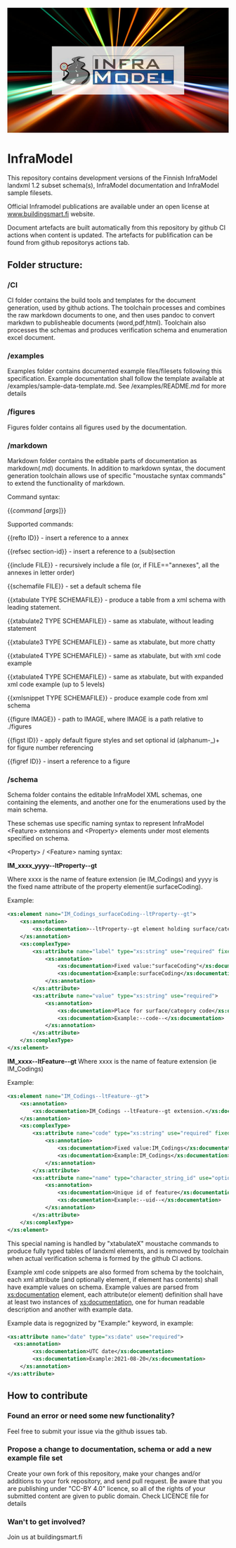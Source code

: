![InfraModel logo](/figures/inframodel-cover.jpg "InfraModel logo")

# InfraModel
This repository contains development versions of the Finnish InfraModel landxml 1.2 subset schema(s), InfraModel documentation and InfraModel sample filesets. 

Official Inframodel publications are available under an open license at www.buildingsmart.fi website.

Document artefacts are built automatically from this repository by github CI actions when content is updated. The artefacts for publification can be found from github repositorys actions tab. 

## Folder structure:

### /CI
CI folder contains the build tools and templates for the document generation, used by github actions. The toolchain processes and combines the raw markdown documents to one, and then uses pandoc to convert markdwn to publisheable documents (word,pdf,html). Toolchain also processes the schemas and produces verification schema and enumeration excel document.

### /examples
Examples folder contains documented example files/filesets following this specification. Example documentation shall follow the template available at /examples/sample-data-template.md. See /examples/README.md for more details

### /figures
Figures folder contains all figures used by the documentation.

### /markdown
Markdown folder contains the editable parts of documentation as markdown(.md) documents. In addition to markdown syntax, the document generation toolchain allows use of specific "moustache syntax commands" to extend the functionality of markdown.

Command syntax:

{{*command* [*args*]}}

Supported commands:
  
  {{refto ID}}          		 - insert a reference to a annex

  {{refsec section-id}}          - insert a reference to a (sub)section
  
  {{include FILE}}               - recursively include a file (or, if FILE=="annexes", all the annexes in letter order)
  
  {{schemafile FILE}}            - set a default schema file
  
  {{xtabulate TYPE SCHEMAFILE}}  - produce a table from a xml schema with leading statement.
  
  {{xtabulate2 TYPE SCHEMAFILE}} - same as xtabulate, without leading statement
  
  {{xtabulate3 TYPE SCHEMAFILE}} - same as xtabulate, but more chatty
  
  {{xtabulate4 TYPE SCHEMAFILE}} - same as xtabulate, but with xml code example

  {{xtabulate4 TYPE SCHEMAFILE}} - same as xtabulate, but with expanded xml code example (up to 5 levels)
  
  {{xmlsnippet TYPE SCHEMAFILE}} - produce example code from xml schema
  
  {{figure IMAGE}}               - path to IMAGE, where IMAGE is a path relative to ./figures
 
  {{figst ID}}                   - apply default figure styles and set optional id (alphanum-_)+ for figure number referencing
  
  {{figref ID}}                  - insert a reference to a figure
  
### /schema
Schema folder contains the editable InfraModel XML schemas, one containing the elements, and another one for the enumerations used by the main schema. 

These schemas use specific naming syntax to represent InfraModel \<Feature> extensions and \<Property> elements under most elements specified on schema. 

\<Property> / \<Feature> naming syntax:

**IM_xxxx_yyyy--ltProperty--gt**

Where xxxx is the name of feature extension (ie IM_Codings) and yyyy is the fixed name attribute of the property element(ie surfaceCoding). 

Example:

```xml
<xs:element name="IM_Codings_surfaceCoding--ltProperty--gt">
	<xs:annotation>
		<xs:documentation>--ltProperty--gt element holding surface/category code</xs:documentation>
	</xs:annotation>
	<xs:complexType>
		<xs:attribute name="label" type="xs:string" use="required" fixed="surfaceCoding">
			<xs:annotation>
				<xs:documentation>Fixed value:"surfaceCoding"</xs:documentation>
				<xs:documentation>Example:surfaceCoding</xs:documentation>
			</xs:annotation>
		</xs:attribute>
		<xs:attribute name="value" type="xs:string" use="required">
			<xs:annotation>
				<xs:documentation>Place for surface/category code</xs:documentation>
				<xs:documentation>Example:--code--</xs:documentation>
			</xs:annotation>
		</xs:attribute>
	</xs:complexType>
</xs:element>
```

**IM_xxxx--ltFeature--gt**
Where xxxx is the name of feature extension (ie IM_Codings)

Example:

```xml
<xs:element name="IM_Codings--ltFeature--gt">
	<xs:annotation>
		<xs:documentation>IM_Codings --ltFeature--gt extension.</xs:documentation>
	</xs:annotation>
	<xs:complexType>
		<xs:attribute name="code" type="xs:string" use="required" fixed="IM_Codings">
			<xs:annotation>
				<xs:documentation>Fixed value:IM_Codings</xs:documentation>
				<xs:documentation>Example:IM_Codings</xs:documentation>
			</xs:annotation>
		</xs:attribute>
		<xs:attribute name="name" type="character_string_id" use="optional">
			<xs:annotation>
				<xs:documentation>Unique id of feature</xs:documentation>
				<xs:documentation>Example:--uid--</xs:documentation>
			</xs:annotation>
		</xs:attribute>
	</xs:complexType>
</xs:element>
```



This special naming is handled by "xtabulateX" moustache commands to produce fully typed tables of landxml elements, and is removed by toolchain when actual verification schema is formed by the github CI actions.

Example xml code snippets are also formed from schema by the toolchain, each xml attribute (and optionally element, if element has contents) shall have example values on schema. Example values are parsed from <xs:documentation> element, each attribute(or element) definition shall have at least two instances of <xs:documentation>, one for human readable description and another with example data.

Example data is regognized by "Example:" keyword, in example:

```xml
<xs:attribute name="date" type="xs:date" use="required">
  <xs:annotation>
		<xs:documentation>UTC date</xs:documentation>
		<xs:documentation>Example:2021-08-20</xs:documentation>
	</xs:annotation>
</xs:attribute>
```

## How to contribute

### Found an error or need some new functionality?
Feel free to submit your issue via the github issues tab.

### Propose a change to documentation, schema or add a new example file set
Create your own fork of this repository, make your changes and/or additions to your fork repository, and send pull request. Be aware that you are publishing under "CC-BY 4.0" licence, so all of the rights of your submitted content are given to public domain. Check LICENCE file for details

### Wan't to get involved?
Join us at buildingsmart.fi


